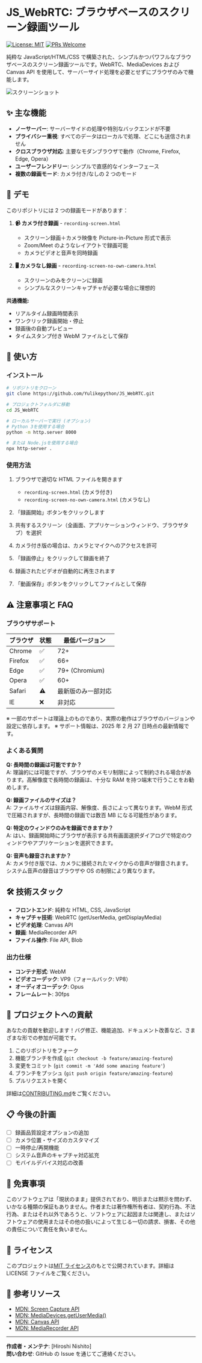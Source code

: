 # JS_WebRTC: ブラウザベースのスクリーン録画ツール

[![License: MIT](https://img.shields.io/badge/License-MIT-blue.svg)](https://opensource.org/licenses/MIT)
[![PRs Welcome](https://img.shields.io/badge/PRs-welcome-brightgreen.svg)](CONTRIBUTING.md)

純粋な JavaScript/HTML/CSS で構築された、シンプルかつパワフルなブラウザベースのスクリーン録画ツールです。WebRTC、MediaDevices および Canvas API を使用して、サーバーサイド処理を必要とせずにブラウザのみで機能します。

![スクリーンショット](https://github.com/user-attachments/assets/d603d78a-9b0b-46bf-9ef3-f5c5c7f80864)

## ✨ 主な機能

- **ノーサーバー**: サーバーサイドの処理や特別なバックエンドが不要
- **プライバシー重視**: すべてのデータはローカルで処理、どこにも送信されません
- **クロスブラウザ対応**: 主要なモダンブラウザで動作（Chrome, Firefox, Edge, Opera）
- **ユーザーフレンドリー**: シンプルで直感的なインターフェース
- **複数の録画モード**: カメラ付き/なしの 2 つのモード

## 🚀 デモ

このリポジトリには 2 つの録画モードがあります：

1. **📹 カメラ付き録画** - `recording-screen.html`

   - スクリーン録画＋カメラ映像を Picture-in-Picture 形式で表示
   - Zoom/Meet のようなレイアウトで録画可能
   - カメラビデオと音声を同時録画

2. **🖥️ カメラなし録画** - `recording-screen-no-own-camera.html`
   - スクリーンのみをクリーンに録画
   - シンプルなスクリーンキャプチャが必要な場合に理想的

**共通機能:**

- リアルタイム録画時間表示
- ワンクリック録画開始・停止
- 録画後の自動プレビュー
- タイムスタンプ付き WebM ファイルとして保存

## 🔧 使い方

### インストール

```bash
# リポジトリをクローン
git clone https://github.com/Yulikepython/JS_WebRTC.git

# プロジェクトフォルダに移動
cd JS_WebRTC

# ローカルサーバーで実行 (オプション)
# Python 3を使用する場合
python -m http.server 8000

# または Node.jsを使用する場合
npx http-server .
```

### 使用方法

1. ブラウザで適切な HTML ファイルを開きます

   - `recording-screen.html` (カメラ付き)
   - `recording-screen-no-own-camera.html` (カメラなし)

2. 「録画開始」ボタンをクリックします

3. 共有するスクリーン（全画面、アプリケーションウィンドウ、ブラウザタブ）を選択

4. カメラ付き版の場合は、カメラとマイクへのアクセスを許可

5. 「録画停止」をクリックして録画を終了

6. 録画されたビデオが自動的に再生されます

7. 「動画保存」ボタンをクリックしてファイルとして保存

## ⚠️ 注意事項と FAQ

### ブラウザサポート

| ブラウザ | 状態 | 最低バージョン     |
| -------- | ---- | ------------------ |
| Chrome   | ✅   | 72+                |
| Firefox  | ✅   | 66+                |
| Edge     | ✅   | 79+ (Chromium)     |
| Opera    | ✅   | 60+                |
| Safari   | ⚠️   | 最新版のみ一部対応 |
| IE       | ❌   | 非対応             |

※ 一部のサポートは理論上のものであり、実際の動作はブラウザのバージョンや設定に依存します。
※ サポート情報は、2025 年 2 月 27 日時点の最新情報です。

### よくある質問

**Q: 長時間の録画は可能ですか？**  
A: 理論的には可能ですが、ブラウザのメモリ制限によって制約される場合があります。高解像度で長時間の録画は、十分な RAM を持つ端末で行うことをお勧めします。

**Q: 録画ファイルのサイズは？**  
A: ファイルサイズは録画内容、解像度、長さによって異なります。WebM 形式で圧縮されますが、長時間の録画では数百 MB になる可能性があります。

**Q: 特定のウィンドウのみを録画できますか？**  
A: はい、録画開始時にブラウザが表示する共有画面選択ダイアログで特定のウィンドウやアプリケーションを選択できます。

**Q: 音声も録音されますか？**  
A: カメラ付き版では、カメラに接続されたマイクからの音声が録音されます。システム音声の録音はブラウザや OS の制限により異なります。

## 🛠️ 技術スタック

- **フロントエンド**: 純粋な HTML, CSS, JavaScript
- **キャプチャ技術**: WebRTC (getUserMedia, getDisplayMedia)
- **ビデオ処理**: Canvas API
- **録画**: MediaRecorder API
- **ファイル操作**: File API, Blob

### 出力仕様

- **コンテナ形式**: WebM
- **ビデオコーデック**: VP9（フォールバック: VP8）
- **オーディオコーデック**: Opus
- **フレームレート**: 30fps

## 👥 プロジェクトへの貢献

あなたの貢献を歓迎します！バグ修正、機能追加、ドキュメント改善など、さまざまな形での参加が可能です。

1. このリポジトリをフォーク
2. 機能ブランチを作成 (`git checkout -b feature/amazing-feature`)
3. 変更をコミット (`git commit -m 'Add some amazing feature'`)
4. ブランチをプッシュ (`git push origin feature/amazing-feature`)
5. プルリクエストを開く

詳細は[CONTRIBUTING.md](CONTRIBUTING.md)をご覧ください。

## 📋 今後の計画

- [ ] 録画品質設定オプションの追加
- [ ] カメラ位置・サイズのカスタマイズ
- [ ] 一時停止/再開機能
- [ ] システム音声のキャプチャ対応拡充
- [ ] モバイルデバイス対応の改善

## 📜 免責事項

このソフトウェアは「現状のまま」提供されており、明示または黙示を問わず、いかなる種類の保証もありません。作者または著作権所有者は、契約行為、不法行為、またはそれ以外であろうと、ソフトウェアに起因または関連し、またはソフトウェアの使用またはその他の扱いによって生じる一切の請求、損害、その他の責任について責任を負いません。

## 📄 ライセンス

このプロジェクトは[MIT ライセンス](LICENSE)のもとで公開されています。詳細は LICENSE ファイルをご覧ください。

## 🔗 参考リソース

- [MDN: Screen Capture API](https://developer.mozilla.org/ja/docs/Web/API/Screen_Capture_API/Using_Screen_Capture)
- [MDN: MediaDevices.getUserMedia()](https://developer.mozilla.org/en-US/docs/Web/API/MediaDevices/getUserMedia)
- [MDN: Canvas API](https://developer.mozilla.org/ja/docs/Web/API/Canvas_API)
- [MDN: MediaRecorder API](https://developer.mozilla.org/ja/docs/Web/API/MediaRecorder)

---

**作成者・メンテナ**: [Hiroshi Nishito]  
**問い合わせ**: GitHub の Issue を通じてご連絡ください。
